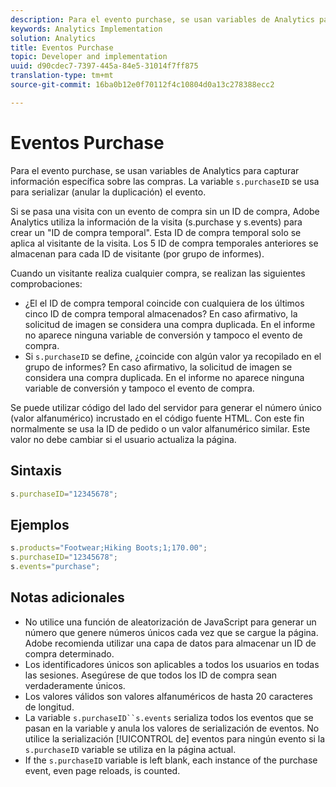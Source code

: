 ```yaml
---
description: Para el evento purchase, se usan variables de Analytics para capturar información específica sobre las compras. La variable s.purchaseID se usa para serializar (anular la duplicación) el evento.
keywords: Analytics Implementation
solution: Analytics
title: Eventos Purchase
topic: Developer and implementation
uuid: d90cdec7-7397-445a-84e5-31014f7ff875
translation-type: tm+mt
source-git-commit: 16ba0b12e0f70112f4c10804d0a13c278388ecc2

---
```



# Eventos Purchase

Para el evento purchase, se usan variables de Analytics para capturar información específica sobre las compras. La variable `s.purchaseID` se usa para serializar (anular la duplicación) el evento.

Si se pasa una visita con un evento de compra sin un ID de compra, Adobe Analytics utiliza la información de la visita (s.purchase y s.events) para crear un "ID de compra temporal". Esta ID de compra temporal solo se aplica al visitante de la visita. Los 5 ID de compra temporales anteriores se almacenan para cada ID de visitante (por grupo de informes).

Cuando un visitante realiza cualquier compra, se realizan las siguientes comprobaciones:

* ¿El el ID de compra temporal coincide con cualquiera de los últimos cinco ID de compra temporal almacenados? En caso afirmativo, la solicitud de imagen se considera una compra duplicada. En el informe no aparece ninguna variable de conversión y tampoco el evento de compra.
* Si `s.purchaseID` se define, ¿coincide con algún valor ya recopilado en el grupo de informes? En caso afirmativo, la solicitud de imagen se considera una compra duplicada. En el informe no aparece ninguna variable de conversión y tampoco el evento de compra.

Se puede utilizar código del lado del servidor para generar el número único (valor alfanumérico) incrustado en el código fuente HTML. Con este fin normalmente se usa la ID de pedido o un valor alfanumérico similar. Este valor no debe cambiar si el usuario actualiza la página.

## Sintaxis

```js
s.purchaseID="12345678";
```

## Ejemplos

```js
s.products="Footwear;Hiking Boots;1;170.00";
s.purchaseID="12345678";
s.events="purchase";
```

## Notas adicionales

* No utilice una función de aleatorización de JavaScript para generar un número que genere números únicos cada vez que se cargue la página. Adobe recomienda utilizar una capa de datos para almacenar un ID de compra determinado.
* Los identificadores únicos son aplicables a todos los usuarios en todas las sesiones. Asegúrese de que todos los ID de compra sean verdaderamente únicos.
* Los valores válidos son valores alfanuméricos de hasta 20 caracteres de longitud.
* La variable `s.purchaseID``s.events` serializa todos los eventos que se pasan en la variable   y anula los valores de serialización de eventos. No utilice la serialización [!UICONTROL de] eventos para ningún evento si la `s.purchaseID` variable se utiliza en la página actual.
* If the `s.purchaseID` variable is left blank, each instance of the purchase event, even page reloads, is counted.

